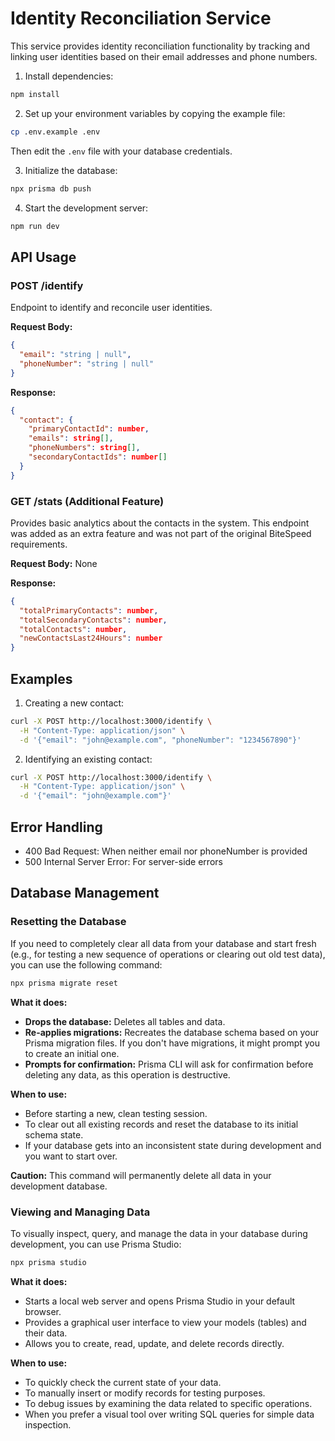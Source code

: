 # Identity Reconciliation Service

This service provides identity reconciliation functionality by tracking and linking user identities based on their email addresses and phone numbers.


1. Install dependencies:
```bash
npm install
```

2. Set up your environment variables by copying the example file:
```bash
cp .env.example .env
```
Then edit the `.env` file with your database credentials.

3. Initialize the database:
```bash
npx prisma db push
```

4. Start the development server:
```bash
npm run dev
```

## API Usage

### POST /identify

Endpoint to identify and reconcile user identities.

**Request Body:**
```json
{
  "email": "string | null",
  "phoneNumber": "string | null"
}
```

**Response:**
```json
{
  "contact": {
    "primaryContactId": number,
    "emails": string[],
    "phoneNumbers": string[],
    "secondaryContactIds": number[]
  }
}
```

### GET /stats (Additional Feature)

Provides basic analytics about the contacts in the system. This endpoint was added as an extra feature and was not part of the original BiteSpeed requirements.

**Request Body:** None

**Response:**
```json
{
  "totalPrimaryContacts": number,
  "totalSecondaryContacts": number,
  "totalContacts": number,
  "newContactsLast24Hours": number
}
```

## Examples

1. Creating a new contact:
```bash
curl -X POST http://localhost:3000/identify \
  -H "Content-Type: application/json" \
  -d '{"email": "john@example.com", "phoneNumber": "1234567890"}'
```

2. Identifying an existing contact:
```bash
curl -X POST http://localhost:3000/identify \
  -H "Content-Type: application/json" \
  -d '{"email": "john@example.com"}'
```

## Error Handling

- 400 Bad Request: When neither email nor phoneNumber is provided
- 500 Internal Server Error: For server-side errors 

## Database Management

### Resetting the Database

If you need to completely clear all data from your database and start fresh (e.g., for testing a new sequence of operations or clearing out old test data), you can use the following command:

```bash
npx prisma migrate reset
```

**What it does:**
- **Drops the database:** Deletes all tables and data.
- **Re-applies migrations:** Recreates the database schema based on your Prisma migration files. If you don't have migrations, it might prompt you to create an initial one.
- **Prompts for confirmation:** Prisma CLI will ask for confirmation before deleting any data, as this operation is destructive.

**When to use:**
- Before starting a new, clean testing session.
- To clear out all existing records and reset the database to its initial schema state.
- If your database gets into an inconsistent state during development and you want to start over.

**Caution:** This command will permanently delete all data in your development database.

### Viewing and Managing Data

To visually inspect, query, and manage the data in your database during development, you can use Prisma Studio:

```bash
npx prisma studio
```

**What it does:**
- Starts a local web server and opens Prisma Studio in your default browser.
- Provides a graphical user interface to view your models (tables) and their data.
- Allows you to create, read, update, and delete records directly.

**When to use:**
- To quickly check the current state of your data.
- To manually insert or modify records for testing purposes.
- To debug issues by examining the data related to specific operations.
- When you prefer a visual tool over writing SQL queries for simple data inspection. 